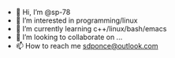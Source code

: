 - 👋 Hi, I’m @sp-78
- 👀 I’m interested in programming/linux
- 🌱 I’m currently learning c++/linux/bash/emacs
- 💞️ I’m looking to collaborate on ...
- 📫 How to reach me sdponce@outlook.com

<!---
sp-78/sp-78 is a ✨ special ✨ repository because its `README.md` (this file) appears on your GitHub profile.
You can click the Preview link to take a look at your changes.
--->
